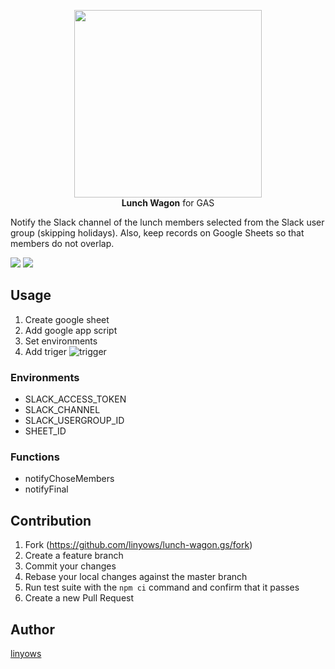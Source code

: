 <p align="center">
<img src="https://raw.githubusercontent.com/linyows/lunch-wagon.gs/master/misc/lunch-wagon.png" width="300"><br>
<strong>Lunch Wagon</strong> for GAS
</p>

Notify the Slack channel of the lunch members selected from the Slack user group (skipping holidays). Also, keep records on Google Sheets so that members do not overlap.

<a href="https://travis-ci.org/linyows/lunch-wagon.gs" title="travis"><img src="https://img.shields.io/travis/linyows/lunch-wagon.gs.svg?style=flat-square"></a>
<a href="https://github.com/linyows/lunch-wagon.gs/blob/master/LICENSE" title="MIT License"><img src="https://img.shields.io/badge/license-MIT-blue.svg?style=flat-square"></a>

Usage
-----

1. Create google sheet
1. Add google app script
1. Set environments
1. Add triger
   ![trigger](https://raw.githubusercontent.com/linyows/lunch-wagon.gs/master/misc/lunch-wagon.png)

### Environments

- SLACK_ACCESS_TOKEN
- SLACK_CHANNEL
- SLACK_USERGROUP_ID
- SHEET_ID

### Functions

- notifyChoseMembers
- notifyFinal

Contribution
------------

1. Fork (https://github.com/linyows/lunch-wagon.gs/fork)
1. Create a feature branch
1. Commit your changes
1. Rebase your local changes against the master branch
1. Run test suite with the `npm ci` command and confirm that it passes
1. Create a new Pull Request

Author
------

[linyows](https://github.com/linyows)

